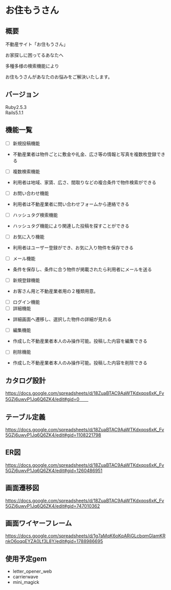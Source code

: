 # お住もうさん  

## 概要　　
不動産サイト「お住もうさん」

お家探しに困ってるあなたへ

多種多様の検索機能により　　

お住もうさんがあなたのお悩みをご解決いたします。　　
## バージョン
Ruby2.5.3  
Rails5.1.1
## 機能一覧
- [ ] 新規投稿機能  
* 不動産業者は物件ごとに敷金や礼金、広さ等の情報と写真を複数枚登録できる  
- [ ] 複数検索機能 
* 利用者は地域、家賃、広さ、間取りなどの複合条件で物件検索ができる　
- [ ] お問い合わせ機能 
* 利用者は不動産業者に問い合わせフォームから連絡できる
- [ ] ハッシュタグ検索機能  
* ハッシュタグ機能により関連した投稿を探すことができる
- [ ] お気に入り機能  
* 利用者はユーザー登録ができ、お気に入り物件を保存できる
- [ ] メール機能  
* 条件を保存し、条件に合う物件が掲載されたら利用者にメールを送る
- [ ] 新規登録機能  
* お客さん用と不動産業者用の２種類用意。
- [ ] ログイン機能  
- [ ] 詳細機能  
* 詳細画面へ遷移し、選択した物件の詳細が見れる
- [ ] 編集機能  
* 作成した不動産業者本人のみ操作可能。投稿した内容を編集できる
- [ ] 削除機能  
* 作成した不動産業者本人のみ操作可能。投稿した内容を削除できる  
## カタログ設計　　
https://docs.google.com/spreadsheets/d/18ZuaBTAC9AaWTKdxqos6xK_Fv5GZj6uwvP1Jq6Q6ZK4/edit#gid=0　　
## テーブル定義　　
https://docs.google.com/spreadsheets/d/18ZuaBTAC9AaWTKdxqos6xK_Fv5GZj6uwvP1Jq6Q6ZK4/edit#gid=1108221798
## ER図　　
https://docs.google.com/spreadsheets/d/18ZuaBTAC9AaWTKdxqos6xK_Fv5GZj6uwvP1Jq6Q6ZK4/edit#gid=1260486951
## 画面遷移図　　
https://docs.google.com/spreadsheets/d/18ZuaBTAC9AaWTKdxqos6xK_Fv5GZj6uwvP1Jq6Q6ZK4/edit#gid=747010362
## 画面ワイヤーフレーム　　
https://docs.google.com/spreadsheets/d/1g7aMqK6oKqARjGLcbqmGlamKRnkO6oqqEYZA0Lf3L8Y/edit#gid=1788986695
## 使用予定gem  
* letter_opener_web  
* carrierwave  
* mini_magick  



